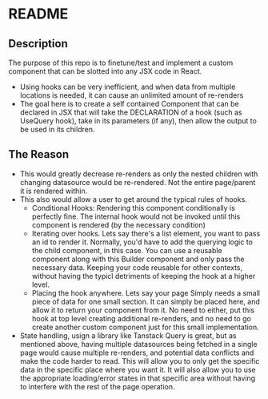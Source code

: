 # README

## Description
The purpose of this repo is to finetune/test and implement a custom component that can be slotted into any JSX code in React. 
- Using hooks can be very inefficient, and when data from multiple locations is needed, it can cause an unlimited amount of re-renders
- The goal here is to create a self contained Component that can be declared in JSX that will take the DECLARATION of a hook (such as UseQuery hook), take in its parameters (if any), then allow the output to be used in its children.

## The Reason
- This would greatly decrease re-renders as only the nested children with changing datasource would be re-rendered. Not the entire page/parent it is rendered within. 
- This also would allow a user to get around the typical rules of hooks. 
  - Conditional Hooks: Rendering this component conditionally is perfectly fine. The internal hook would not be invoked until this component is rendered (by the necessary condition)
  - Iterating over hooks. Lets say there's a list element, you want to pass an id to render it. Normally, you'd have to add the querying logic to the child component, in this case. You can use a reusable component along with this Builder component and only pass the necessary data. Keeping your code reusable for other contexts, without having the typicl detriments of keeping the hook at a higher level. 
  - Placing the hook anywhere. Lets say your page Simply needs a small piece of data for one small section. It can simply be placed here, and allow it to return your component from it. No need to either, put this hook at top level creating additional re-renders, and no need to go create another custom component just for this small implementation.
- State handling, usign a library like Tanstack Query is great, but as mentioned above, having multiple datasources being fetched in a single page would cause multiple re-renders, and potential data conflicts and make the code harder to read. This will allow you to only get the specific data in the specific place where you want it. It will also allow you to use the appropriate loading/error states in that specific area without having to interfere with the rest of the page operation. 